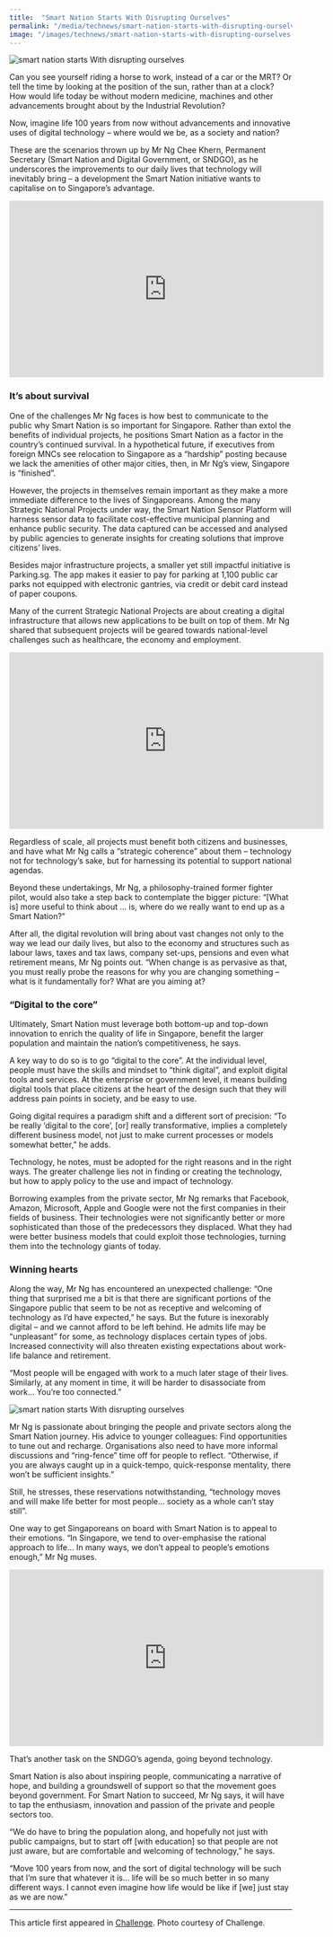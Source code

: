 ```yaml
---
title:  "Smart Nation Starts With Disrupting Ourselves"
permalink: "/media/technews/smart-nation-starts-with-disrupting-ourselves"
image: "/images/technews/smart-nation-starts-with-disrupting-ourselves-part-1.png"
---
```


![smart nation starts With disrupting ourselves](/images/technews/smart-nation-starts-with-disrupting-ourselves-part-1.png)

Can you see yourself riding a horse to work, instead of a car or the MRT? Or tell the time by looking at the position of the sun, rather than at a clock? How would life today be without modern medicine, machines and other advancements brought about by the Industrial Revolution?

Now, imagine life 100 years from now without advancements and innovative uses of digital technology – where would we be, as a society and nation?

These are the scenarios thrown up by Mr Ng Chee Khern, Permanent Secretary (Smart Nation and Digital Government, or SNDGO), as he underscores the improvements to our daily lives that technology will inevitably bring – a development the Smart Nation initiative wants to capitalise on to Singapore’s advantage.

<div class="bp-youtube"><iframe width="560" height="315" src="https://www.youtube.com/embed/myaktwZXi9A" frameborder="0" allow="autoplay; encrypted-media" allowfullscreen></iframe></div>

### **It’s about survival**
One of the challenges Mr Ng faces is how best to communicate to the public why Smart Nation is so important for Singapore. Rather than extol the benefits of individual projects, he positions Smart Nation as a factor in the country’s continued survival. In a hypothetical future, if executives from foreign MNCs see relocation to Singapore as a “hardship” posting because we lack the amenities of other major cities, then, in Mr Ng’s view, Singapore is “finished”.

However, the projects in themselves remain important as they make a more immediate difference to the lives of Singaporeans. Among the many Strategic National Projects under way, the Smart Nation Sensor Platform will harness sensor data to facilitate cost-effective municipal planning and enhance public security. The data captured can be accessed and analysed by public agencies to generate insights for creating solutions that improve citizens’ lives.

Besides major infrastructure projects, a smaller yet still impactful initiative is Parking.sg. The app makes it easier to pay for parking at 1,100 public car parks not equipped with electronic gantries, via credit or debit card instead of paper coupons.

Many of the current Strategic National Projects are about creating a digital infrastructure that allows new applications to be built on top of them. Mr Ng shared that subsequent projects will be geared towards national-level challenges such as healthcare, the economy and employment.

<div class="bp-youtube"><iframe width="560" height="315" src="https://www.youtube.com/embed/X_2fV5oI9EQ" frameborder="0" allow="autoplay; encrypted-media" allowfullscreen></iframe></div>


Regardless of scale, all projects must benefit both citizens and businesses, and have what Mr Ng calls a “strategic coherence” about them – technology not for technology’s sake, but for harnessing its potential to support national agendas.

Beyond these undertakings, Mr Ng, a philosophy-trained former fighter pilot, would also take a step back to contemplate the bigger picture: “[What is] more useful to think about ... is, where do we really want to end up as a Smart Nation?”

After all, the digital revolution will bring about vast changes not only to the way we lead our daily lives, but also to the economy and structures such as labour laws, taxes and tax laws, company set-ups, pensions and even what retirement means, Mr Ng points out. “When change is as pervasive as that, you must really probe the reasons for why you are changing something – what is it fundamentally for? What are you aiming at?

### **“Digital to the core”**
Ultimately, Smart Nation must leverage both bottom-up and top-down innovation to enrich the quality of life in Singapore, benefit the larger population and maintain the nation’s competitiveness, he says.

A key way to do so is to go “digital to the core”. At the individual level, people must have the skills and mindset to “think digital”, and exploit digital tools and services. At the enterprise or government level, it means building digital tools that place citizens at the heart of the design such that they will address pain points in society, and be easy to use.

Going digital requires a paradigm shift and a different sort of precision: “To be really ‘digital to the core’, [or] really transformative, implies a completely different business model, not just to make current processes or models somewhat better,” he adds.

Technology, he notes, must be adopted for the right reasons and in the right ways. The greater challenge lies not in finding or creating the technology, but how to apply policy to the use and impact of technology.

Borrowing examples from the private sector, Mr Ng remarks that Facebook, Amazon, Microsoft, Apple and Google were not the first companies in their fields of business. Their technologies were not significantly better or more sophisticated than those of the predecessors they displaced. What they had were better business models that could exploit those technologies, turning them into the technology giants of today.

### **Winning hearts**
Along the way, Mr Ng has encountered an unexpected challenge: “One thing that surprised me a bit is that there are significant portions of the Singapore public that seem to be not as receptive and welcoming of technology as I’d have expected,” he says. But the future is inexorably digital – and we cannot afford to be left behind.
He admits life may be “unpleasant” for some, as technology displaces certain types of jobs. Increased connectivity will also threaten existing expectations about work-life balance and retirement.

 
“Most people will be engaged with work to a much later stage of their lives. Similarly, at any moment in time, it will be harder to disassociate from work... You’re too connected.”

![smart nation starts With disrupting ourselves](/images/technews/smart-nation-starts-with-disrupting-ourselves-part-2.png)

Mr Ng is passionate about bringing the people and private sectors along the Smart Nation journey.
His advice to younger colleagues: Find opportunities to tune out and recharge. Organisations also need to have more informal discussions and “ring-fence” time off for people to reflect. “Otherwise, if you are always caught up in a quick-tempo, quick-response mentality, there won’t be sufficient insights.”

 
Still, he stresses, these reservations notwithstanding, “technology moves and will make life better for most people... society as a whole can’t stay still”.

One way to get Singaporeans on board with Smart Nation is to appeal to their emotions. “In Singapore, we tend to over-emphasise the rational approach to life... In many ways, we don’t appeal to people’s emotions enough,” Mr Ng muses.

<div class="bp-youtube"><iframe width="560" height="315" src="https://www.youtube.com/embed/v9PPN9MIg2M" frameborder="0" allow="autoplay; encrypted-media" allowfullscreen></iframe></div>


That’s another task on the SNDGO’s agenda, going beyond technology.

Smart Nation is also about inspiring people, communicating a narrative of hope, and building a groundswell of support so that the movement goes beyond government. For Smart Nation to succeed, Mr Ng says, it will have to tap the enthusiasm, innovation and passion of the private and people sectors too.

“We do have to bring the population along, and hopefully not just with public campaigns, but to start off [with education] so that people are not just aware, but are comfortable and welcoming of technology,” he says.

“Move 100 years from now, and the sort of digital technology will be such that I’m sure that whatever it is... life will be so much better in so many different ways. I cannot even imagine how life would be like if [we] just stay as we are now.”

---

This article first appeared in [Challenge](https://www.psd.gov.sg/challenge/people/cuppa/smart-nation-starts-with-disrupting-ourselves). Photo courtesy of Challenge. 
